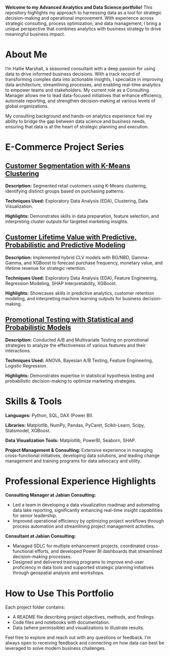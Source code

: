 **Welcome to my Advanced Analytics and Data Science portfolio!** 
This repository highlights my approach to harnessing data as a tool for strategic decision-making and operational improvement. With experience across strategic consulting, process optimization, and data management, I bring a unique perspective that combines analytics with business strategy to drive meaningful business impact.

# **About Me**
I’m Hallie Marshall, a seasoned consultant with a deep passion for using data to drive informed business decisions. With a track record of transforming complex data into actionable insights, I specialize in improving data architecture, streamlining processes, and enabling real-time analytics to empower teams and stakeholders. My current role as a Consulting Manager allows me to lead data-focused initiatives that enhance efficiency, automate reporting, and strengthen decision-making at various levels of global organizations.

My consulting background and hands-on analytics experience fuel my ability to bridge the gap between data science and business needs, ensuring that data is at the heart of strategic planning and execution.

# **E-Commerce Project Series**
## [**Customer Segmentation with K-Means Clustering**](https://github.com/hallie-marshall/retail-kmeans-clustering)
**Description:** Segmented retail customers using K-Means clustering, identifying distinct groups based on purchasing patterns.

**Techniques Used:** Exploratory Data Analysis (EDA), Clustering, Data Visualization.

**Highlights:** Demonstrates skills in data preparation, feature selection, and interpreting cluster outputs for targeted marketing insights.


## [**Customer Lifetime Value with Predictive, Probabilistic and Predictive Modeling**](https://github.com/hallie-marshall/ecommerce-churn-clv)
**Description:** Implemented hybrid CLV models with BG/NBD, Gamma-Gamma, and XGBoost to forecast purchase frequency, monetary value, and lifetime revenue for strategic retention.

**Techniques Used:**  Exploratory Data Analysis (EDA), Feature Engineering, Regression Modeling, SHAP Interpretability, XGBoost.

**Highlights:** Showcases skills in predictive analytics, customer retention modeling, and interpreting machine learning outputs for business decision-making.


## [**Promotional Testing with Statistical and Probabilistic Models**](https://github.com/hallie-marshall/ecommerce-promotional-abtesting)
**Description:** Conducted A/B and Multivariate Testing on promotional strategies to analyze the effectiveness of various features and their interactions.

**Techniques Used:** ANOVA, Bayesian A/B Testing, Feature Engineering, Logistic Regression.

**Highlights:** Demonstrates expertise in statistical hypothesis testing and probabilistic decision-making to optimize marketing strategies. 


# **Skills & Tools**
**Languages:** Python, SQL, DAX (Power BI).

**Libraries:** Matplotlib, NumPy, Pandas, PyCaret, Scikit-Learn, Scipy, Statsmodel, XGBoost.

**Data Visualization Tools:** Matplotlib, PowerBI, Seaborn, SHAP.

**Project Management & Consulting:** Extensive experience in managing cross-functional initiatives, developing data solutions, and leading change management and training programs for data advocacy and utility.

# **Professional Experience Highlights**
**Consulting Manager at Jabian Consulting:**

* Led a team in developing a data visualization roadmap and automating data lake reporting, significantly enhancing real-time insight capabilities for senior leadership.
* Improved operational efficiency by optimizing project workflows through process automation and streamlining project management activities.

**Consultant at Jabian Consulting:**

* Managed SDLC for multiple enhancement projects, coordinated cross-functional efforts, and developed Power BI dashboards that streamlined decision-making processes.
* Designed and delivered training programs to improve end-user proficiency in data tools and supported strategic planning initiatives through geospatial analysis and workshops.

# **How to Use This Portfolio**

Each project folder contains:
* A README file describing project objectives, methods, and findings.
* Code files and notebooks with documentation.
* Data (where permissible) and visualizations to illustrate results.

Feel free to explore and reach out with any questions or feedback. I’m always open to receiving feedback and connecting on how data can best be leveraged to solve modern business challenges.
